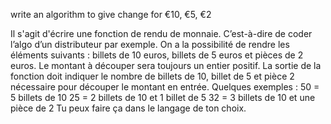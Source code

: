 write an algorithm to give change for €10, €5, €2

Il s'agit d'écrire une fonction de rendu de monnaie. C’est-à-dire de coder l’algo d’un distributeur par
exemple.
On a la possibilité de rendre les éléments suivants : billets de 10 euros, billets de 5 euros et pièces de 2
euros.
Le montant à découper sera toujours un entier positif.
La sortie de la fonction doit indiquer le nombre de billets de 10, billet de 5 et pièce 2 nécessaire pour
découper le montant en entrée.
Quelques exemples :
50 = 5 billets de 10
25 = 2 billets de 10 et 1 billet de 5
32 = 3 billets de 10 et une pièce de 2
Tu peux faire ça dans le langage de ton choix.
